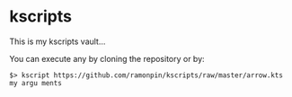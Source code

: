 # kscripts
This is my kscripts vault...

You can execute any by cloning the repository or by:

    $> kscript https://github.com/ramonpin/kscripts/raw/master/arrow.kts my argu ments

